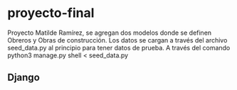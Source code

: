 # proyecto-final
Proyecto Matilde Ramírez, se agregan dos modelos donde se definen Obreros y Obras de construcción.
Los datos se cargan a través del archivo seed_data.py al principio para tener datos de prueba.
A través del comando python3 manage.py shell < seed_data.py
## Django

